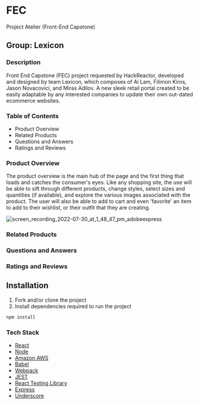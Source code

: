 # FEC
Project Atelier (Front-End Capstone)

## Group: Lexicon

### Description
Front End Capstone (FEC) project requested by HackReactor, developed and designed by team Lexicon, which composes of Ai Lam, Filimon Kiros, Jason Novacovici, and Miras Adilov. A new sleek retail portal created to be easily adaptable by any interested companies to update their own out-dated ecommerce websites.

### Table of Contents
* Product Overview
* Related Products
* Questions and Answers
* Ratings and Reviews

### Product Overview
The product overview is the main hub of the page and the first thing that loads and catches the consumer's eyes. Like any shopping site, the use will be able to sift through different products, change styles, select sizes and quantities (if available), and explore the various images associated with the product. The user will also be able to add to cart and even 'favorite' an item to add to their wishlist, or their outfit that they are creating.

![screen_recording_2022-07-30_at_1_48_47_pm_adobeexpress](https://user-images.githubusercontent.com/97697504/181935752-7398ab98-5258-4984-936b-dffd62b37711.gif)
### Related Products

### Questions and Answers

### Ratings and Reviews

## Installation

1. Fork and/or clone the project
2. Install dependencies required to run the project
```jsx
npm install
```
### Tech Stack

* [React](https://reactjs.org/)
* [Node](https://nodejs.org/en/)
* [Amazon AWS](https://aws.amazon.com/)
* [Babel](https://babeljs.io/)
* [Webpack](https://webpack.js.org/)
* [JEST](https://jestjs.io/)
* [React Testing Library](https://testing-library.com/docs/react-testing-library/setup)
* [Express](http://expressjs.com/)
* [Underscore](https://underscorejs.org/)
